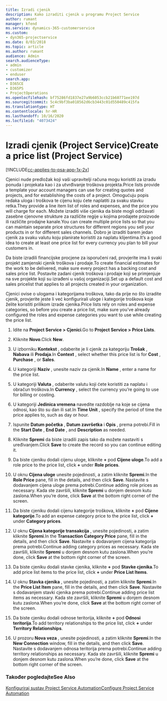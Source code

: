 ```yaml
---
title: Izradi cjenik
description: Kako izraditi cjenik u programu Project Service
author: rumant
manager: kfend
ms.service: dynamics-365-customerservice
ms.custom:
- dyn365-projectservice
ms.date: 8/03/2018
ms.topic: article
ms.author: rumant
audience: Admin
search.audienceType:
- admin
- customizer
- enduser
search.app:
- D365CE
- D365PS
- ProjectOperations
ms.openlocfilehash: bf75286fd1837e27a9b6053ccb21b60771ee197d
ms.sourcegitcommit: 5c4c9bf3ba018562d6cb3443c01d550489c415fa
ms.translationtype: HT
ms.contentlocale: hr-HR
ms.lasthandoff: 10/16/2020
ms.locfileid: "4073424"
---
```

# <a name="create-a-price-list-project-service"></a><span data-ttu-id="84017-103">Izradi cjenik (Project Service)</span><span class="sxs-lookup"><span data-stu-id="84017-103">Create a price list (Project Service)</span></span>

[!INCLUDE[cc-applies-to-psa-app-1x-2x](../includes/cc-applies-to-psa-app-1x-2x.md)]

<span data-ttu-id="84017-104">Cjenici nude predložak koji vaši upravitelji računa mogu koristiti za izradu ponuda i projekata kao i za utvrđivanje troškova projekta.</span><span class="sxs-lookup"><span data-stu-id="84017-104">Price lists provide a template your account managers can use for creating quotes and projects, and for establishing the costs of a project.</span></span> <span data-ttu-id="84017-105">Omogućuju popis redaka uloga i troškova te cijenu koju ćete naplatiti za svaku stavku retka.</span><span class="sxs-lookup"><span data-stu-id="84017-105">They provide a line item list of roles and expenses, and the price you will charge for each.</span></span> <span data-ttu-id="84017-106">Možete izraditi više cjenika da biste mogli održavati zasebne cjenovne strukture za različite regije u kojima prodajete proizvode ili različite prodajne kanale.</span><span class="sxs-lookup"><span data-stu-id="84017-106">You can create multiple price lists so that you can maintain separate price structures for different regions you sell your products in or for different sales channels.</span></span> <span data-ttu-id="84017-107">Dobro je izraditi barem jedan cjenik za svaku valutu koju planirate koristiti za naplatu klijentima.</span><span class="sxs-lookup"><span data-stu-id="84017-107">It’s a good idea to create at least one price list for every currency you plan to bill your customers in.</span></span>  
  
<span data-ttu-id="84017-108">Da biste izradili financijske procjene za isporučeni rad, provjerite ima li svaki projekt zamjenski cjenik troškova i prodaje.</span><span class="sxs-lookup"><span data-stu-id="84017-108">To create financial estimates for the work to be delivered, make sure every project has a backing cost and sales price list.</span></span> <span data-ttu-id="84017-109">Postavite zadani cjenik troškova i prodaje koji se primjenjuje na sve projekte koji su izrađeni u vašoj organizaciji.</span><span class="sxs-lookup"><span data-stu-id="84017-109">Set up a default cost and sales pricelist that applies to all projects created in your organization.</span></span>  
  
<span data-ttu-id="84017-110">Cjenici ovise o ulogama i kategorijama troškova, tako da prije no što izradite cjenik, provjerite jeste li već konfigurirali uloge i kategorije troškova koje želite koristiti prilikom izrade cjenika.</span><span class="sxs-lookup"><span data-stu-id="84017-110">Price lists rely on roles and expense categories, so before you create a price list, make sure you’ve already configured the roles and expense categories you want to use while creating the price list.</span></span>  
  
1.  <span data-ttu-id="84017-111">Idite na **Project Service > Cjenici**.</span><span class="sxs-lookup"><span data-stu-id="84017-111">Go to **Project Service > Price Lists**.</span></span>  
  
2.  <span data-ttu-id="84017-112">Kliknite **Novo**.</span><span class="sxs-lookup"><span data-stu-id="84017-112">Click **New**.</span></span>  
  
3.  <span data-ttu-id="84017-113">U izborniku **Kontekst** , odaberite je li cjenik za kategoriju **Trošak** , **Nabava** ili **Prodaja**.</span><span class="sxs-lookup"><span data-stu-id="84017-113">In **Context** , select whether this price list is for **Cost** , **Purchase** , or **Sales**.</span></span>  
  
4.  <span data-ttu-id="84017-114">U kategoriji **Naziv** , unesite naziv za cjenik.</span><span class="sxs-lookup"><span data-stu-id="84017-114">In **Name** , enter a name for the price list.</span></span>  
  
5.  <span data-ttu-id="84017-115">U kategoriji **Valuta** , odaberite valutu koji ćete koristiti za naplatu i obračun troškova.</span><span class="sxs-lookup"><span data-stu-id="84017-115">In **Currency** , select the currency you’re going to use for billing or costing.</span></span>  
  
6.  <span data-ttu-id="84017-116">U kategoriji **Jedinica vremena** navedite razdoblje na koje se cijena odnosi, kao što su dan ili sat.</span><span class="sxs-lookup"><span data-stu-id="84017-116">In **Time Unit** , specify the period of time the price applies to, such as day or hour.</span></span>  
  
7.  <span data-ttu-id="84017-117">Ispunite **Datum početka** , **Datum završetka** i **Opis** , prema potrebi.</span><span class="sxs-lookup"><span data-stu-id="84017-117">Fill in the **Start Date** , **End Date** , and **Description** as needed.</span></span>  
  
8.  <span data-ttu-id="84017-118">Kliknite **Spremi** da biste izradili zapis tako da možete nastaviti s uređivanjem.</span><span class="sxs-lookup"><span data-stu-id="84017-118">Click **Save** to create the record so you can continue editing it.</span></span>  
  
9. <span data-ttu-id="84017-119">Da biste cjeniku dodali cijenu uloge, kliknite **+** pod **Cijene uloge**.</span><span class="sxs-lookup"><span data-stu-id="84017-119">To add a role price to the price list, click **+** under **Role prices**.</span></span>  
  
10. <span data-ttu-id="84017-120">U oknu **Cijena uloge** unesite pojedinosti, a zatim kliknite **Spremi**.</span><span class="sxs-lookup"><span data-stu-id="84017-120">In the **Role Price** pane, fill in the details, and then click **Save**.</span></span> <span data-ttu-id="84017-121">Nastavite s dodavanjem cijena uloge prema potrebi.</span><span class="sxs-lookup"><span data-stu-id="84017-121">Continue adding role prices as necessary.</span></span> <span data-ttu-id="84017-122">Kada ste završili, kliknite **Spremi** u donjem desnom kutu zaslona.</span><span class="sxs-lookup"><span data-stu-id="84017-122">When you’re done, click **Save** at the bottom right corner of the screen.</span></span>  
  
11. <span data-ttu-id="84017-123">Da biste cjeniku dodali cijenu kategorije troškova, kliknite **+** pod **Cijene kategorije**.</span><span class="sxs-lookup"><span data-stu-id="84017-123">To add an expense category price to the price list, click **+** under **Category prices**.</span></span>  
  
12. <span data-ttu-id="84017-124">U oknu **Cijena kategorije transakcija** , unesite pojedinosti, a zatim kliknite **Spremi**.</span><span class="sxs-lookup"><span data-stu-id="84017-124">In the **Transaction Category Price** pane, fill in the details, and then click **Save**.</span></span> <span data-ttu-id="84017-125">Nastavite s dodavanjem cijena kategorija prema potrebi.</span><span class="sxs-lookup"><span data-stu-id="84017-125">Continue adding category prices as necessary.</span></span> <span data-ttu-id="84017-126">Kada ste završili, kliknite **Spremi** u donjem desnom kutu zaslona.</span><span class="sxs-lookup"><span data-stu-id="84017-126">When you’re done, click **Save** at the bottom right corner of the screen.</span></span>  
  
13. <span data-ttu-id="84017-127">Da biste cjeniku dodali stavke cjenika, kliknite **+** pod **Stavke cjenika**.</span><span class="sxs-lookup"><span data-stu-id="84017-127">To add price list items to the price list, click **+** under **Price List Items**.</span></span>  
  
14. <span data-ttu-id="84017-128">U oknu **Stavka cjenika** , unesite pojedinosti, a zatim kliknite **Spremi**.</span><span class="sxs-lookup"><span data-stu-id="84017-128">In the **Price List Item** pane, fill in the details, and then click **Save**.</span></span> <span data-ttu-id="84017-129">Nastavite s dodavanjem stavki cjenika prema potrebi.</span><span class="sxs-lookup"><span data-stu-id="84017-129">Continue adding price list items as necessary.</span></span> <span data-ttu-id="84017-130">Kada ste završili, kliknite **Spremi** u donjem desnom kutu zaslona.</span><span class="sxs-lookup"><span data-stu-id="84017-130">When you’re done, click **Save** at the bottom right corner of the screen.</span></span>  
  
15. <span data-ttu-id="84017-131">Da biste cjeniku dodali odnose teritorija, kliknite **+** pod **Odnosi teritorija**.</span><span class="sxs-lookup"><span data-stu-id="84017-131">To add territory relationships to the price list, click **+** under **Territory Relationships**.</span></span>  
  
16. <span data-ttu-id="84017-132">U prozoru **Nova veza** , unesite pojedinosti, a zatim kliknite **Spremi**.</span><span class="sxs-lookup"><span data-stu-id="84017-132">In the **New Connection** window, fill in the details, and then click **Save**.</span></span> <span data-ttu-id="84017-133">Nastavite s dodavanjem odnosa teritorija prema potrebi.</span><span class="sxs-lookup"><span data-stu-id="84017-133">Continue adding territory relationships as necessary.</span></span> <span data-ttu-id="84017-134">Kada ste završili, kliknite **Spremi** u donjem desnom kutu zaslona.</span><span class="sxs-lookup"><span data-stu-id="84017-134">When you’re done, click **Save** at the bottom right corner of the screen.</span></span>  
  
### <a name="see-also"></a><span data-ttu-id="84017-135">Također pogledajte</span><span class="sxs-lookup"><span data-stu-id="84017-135">See Also</span></span>  
 [<span data-ttu-id="84017-136">Konfiguriraj sustav Project Service Automation</span><span class="sxs-lookup"><span data-stu-id="84017-136">Configure Project Service Automation</span></span>](../psa/configure.md)
